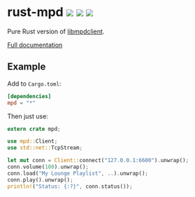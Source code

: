 # rust-mpd <a href="https://travis-ci.org/kstep/rust-mpd"><img src="https://img.shields.io/travis/kstep/rust-mpd.png?style=flat-square" /></a> <a href="https://crates.io/crates/mpd"><img src="https://img.shields.io/crates/d/mpd.png?style=flat-square" /></a> <a href="https://crates.io/crates/mpd"><img src="https://img.shields.io/crates/v/mpd.png?style=flat-square" /></a>

Pure Rust version of [libmpdclient](http://www.musicpd.org/libs/libmpdclient/).

[Full documentation](http://kstep.me/rust-mpd/mpd/index.html)

## Example

Add to `Cargo.toml`:

```toml
[dependencies]
mpd = "*"
```

Then just use:

```rust
extern crate mpd;

use mpd::Client;
use std::net::TcpStream;

let mut conn = Client::connect("127.0.0.1:6600").unwrap();
conn.volume(100).unwrap();
conn.load("My Lounge Playlist", ..).unwrap();
conn.play().unwrap();
println!("Status: {:?}", conn.status());
```
